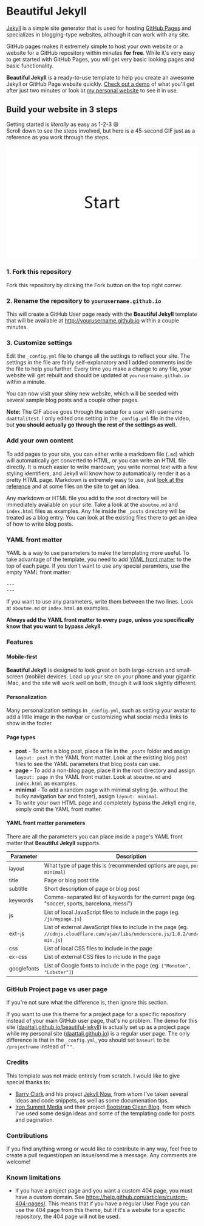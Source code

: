 # Beautiful Jekyll

[Jekyll](http://jekyllrb.com/) is a simple site generator that is used for hosting [GitHub Pages](https://pages.github.com/) and specializes in blogging-type websites, although it can work with any site.

GitHub pages makes it extremely simple to host your own website or a website for a GitHub repository within minutes **for free**.  While it's very easy to get started with GitHub Pages, you will get very basic looking pages and basic functionality.

**Beautiful Jekyll** is a ready-to-use template to help you create an awesome Jekyll or GitHub Page website quickly.  [Check out a demo](http://deanattali.com/beautiful-jekyll) of what you'll get after just two minutes or look at [my personal website](http://deanattali.com) to see it in use.

## Build your website in 3 steps

Getting started is *literally* as easy as 1-2-3 :smile:   
Scroll down to see the steps involved, but here is a 45-second GIF just as a reference as you work through the steps.

![Installation steps](img/install-steps.gif)

### 1. Fork this repository 

Fork this repository by clicking the Fork button on the top right corner.

### 2. Rename the repository to `yourusername.github.io`

This will create a GitHub User page ready with the **Beautiful Jekyll** template that will be available at http://yourusername.github.io within a couple minutes.

### 3. Customize settings

Edit the `_config.yml` file to change all the settings to reflect your site.  The settings in the file are fairly self-explanatory and I added comments inside the file to help you further.  Every time you make a change to any file, your website will get rebuilt and should be updated at `yourusername.github.io` within a minute.

You can now visit your shiny new website, which will be seeded with several sample blog posts and a couple other pages.

**Note:** The GIF above goes through the setup for a user with username `daattalitest`. I only edited one setting in the `_config.yml` file in the video, but **you should actually go through the rest of the settings as well.**


### Add your own content

To add pages to your site, you can either write a markdown file (`.md`) which will automatically get converted to HTML, or you can write an HTML file directly.  It is much easier to write mardown; you write normal text with a few styling identifiers, and Jekyll will know how to automatically render it as a pretty HTML page. Markdown is extremely easy to use, just [look at the reference](http://daringfireball.net/projects/markdown/syntax) and at  some files on the site to get an idea.

Any markdown or HTML file you add to the root directory will be immediately available on your site. Take a look at the `aboutme.md` and `index.html` files as examples. Any file inside the `_posts` directory will be treated as a blog entry.  You can look at the existing files there to get an idea of how to write blog posts.

### YAML front matter
YAML is a way to use parameters to make the templating more useful. To take advantage of the template, you need to add [YAML front matter](http://jekyllrb.com/docs/frontmatter/) to the top of each page. If you don't want to use any special paramters, use the empty YAML front matter:

```
---
---
```

If you want to use any parameters, write them between the two lines. Look at `aboutme.md` or `index.html` as examples.

**Always add the YAML front matter to every page, unless you specifically know that you want to bypass Jekyll.**

### Features

#### Mobile-first
**Beautiful Jekyll** is designed to look great on both large-screen and small-screen (mobile) devices. Load up your site on your phone and your gigantic iMac, and the site will work well on both, though it will look slightly different.

#### Personalization

Many personalization settings in `_config.yml`, such as setting your avatar to add a little image in the navbar or customizing what social media links to show in the footer

#### Page types

- **post** - To write a blog post, place a file in the `_posts` folder and assign `layout: post` in the YAML front matter. Look at the existing blog post files to see the YAML parameters that blog posts can use.
- **page** - To add a non-blog page, place it in the root directory and assign `layout: page` in the YAML front matter. Look at `aboutme.md` and `index.html` as examples.
- **minimal** - To add a random page with minimal styling (ie. without the bulky navigation bar and footer), assign `layout: minimal`.
- To write your own HTML page and completely bypass the Jekyll engine, simply omit the YAML front matter.

#### YAML front matter parameters

There are all the parameters you can place inside a page's YAML front matter that **Beautiful Jekyll** supports.

Parameter   | Description
----------- | -----------
layout      | What type of page this is (recommended options are `page`, `post`, or `minimal`)
title       | Page or blog post title
subtitle    | Short description of page or blog post
keywords    | Comma-separated list of keywords for the current page (eg. "soccer, sports, barcelona, messi")
js          | List of local JavaScript files to include in the page (eg. `/js/mypage.js`)
ext-js      | List of external JavaScript files to include in the page (eg. `//cdnjs.cloudflare.com/ajax/libs/underscore.js/1.8.2/underscore-min.js`)
css         | List of local CSS files to include in the page
ex-css      | List of external CSS files to include in the page
googlefonts | List of Google fonts to include in the page (eg. `["Monoton", "Lobster"]`)

### GitHub Project page vs user page

If you're not sure what the difference is, then ignore this section.

If you want to use this theme for a project page for a specific repository instead of your main GitHub user page, that's no problem. The demo for this site ([daattali.github.io/beautiful-jekyll](http://deanattali.com/beautiful-jekyll)) is actually set up as a project page while my personal site ([daattali.github.io](http://deanattali.com)) is a regular user page.  The only difference is that in the `_config.yml`, you should set `baseurl` to be `/projectname` instead of `""`.


### Credits

This template was not made entirely from scratch. I would like to give special thanks to:
- [Barry Clark](https://github.com/barryclark) and his project [Jekyll Now](https://github.com/barryclark/jekyll-now), from whom I've taken several ideas and code snippets, as well as some documenation tips.
- [Iron Summit Media](https://github.com/IronSummitMedia) and their project [Bootstrap Clean Blog](https://github.com/IronSummitMedia/startbootstrap-clean-blog), from which I've used some design ideas and some of the templating code for posts and pagination.

### Contributions

If you find anything wrong or would like to contribute in any way, feel free to create a pull request/open an issue/send me a message.  Any comments are welcome!

### Known limitations

- If you have a project page and you want a custom 404 page, you must have a custom domain.  See https://help.github.com/articles/custom-404-pages/.  This means that if you have a regular User Page you can use the 404 page from this theme, but if it's a website for a specific repository, the 404 page will not be used.
